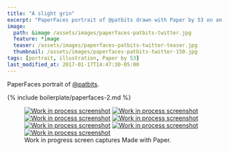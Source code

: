 ```yaml
---
title: "A slight grin"
excerpt: "PaperFaces portrait of @patbits drawn with Paper by 53 on an iPad."
image: 
  path: &image /assets/images/paperfaces-patbits-twitter.jpg 
  feature: *image
  teaser: /assets/images/paperfaces-patbits-twitter-teaser.jpg
  thumbnail: /assets/images/paperfaces-patbits-twitter-150.jpg
tags: [portrait, illustration, Paper by 53]
last_modified_at: 2017-01-17T14:47:30-05:00
---
```


PaperFaces portrait of [@patbits](http://twitter.com/patbits).

{% include boilerplate/paperfaces-2.md %}

<figure class="third">
  <a href="{{ site.url }}/assets/images/paperfaces-patbits-process-1-lg.jpg"><img src="{{ site.url }}/assets/images/paperfaces-patbits-process-1-600.jpg" alt="Work in process screenshot"></a>
  <a href="{{ site.url }}/assets/images/paperfaces-patbits-process-2-lg.jpg"><img src="{{ site.url }}/assets/images/paperfaces-patbits-process-2-600.jpg" alt="Work in process screenshot"></a>
  <a href="{{ site.url }}/assets/images/paperfaces-patbits-process-3-lg.jpg"><img src="{{ site.url }}/assets/images/paperfaces-patbits-process-3-600.jpg" alt="Work in process screenshot"></a>
  <a href="{{ site.url }}/assets/images/paperfaces-patbits-process-4-lg.jpg"><img src="{{ site.url }}/assets/images/paperfaces-patbits-process-4-600.jpg" alt="Work in process screenshot"></a>
  <a href="{{ site.url }}/assets/images/paperfaces-patbits-process-5-lg.jpg"><img src="{{ site.url }}/assets/images/paperfaces-patbits-process-5-600.jpg" alt="Work in process screenshot"></a>
  <a href="{{ site.url }}/assets/images/paperfaces-patbits-process-6-lg.jpg"><img src="{{ site.url }}/assets/images/paperfaces-patbits-process-6-600.jpg" alt="Work in process screenshot"></a>
  <a href="{{ site.url }}/assets/images/paperfaces-patbits-process-7-lg.jpg"><img src="{{ site.url }}/assets/images/paperfaces-patbits-process-7-600.jpg" alt="Work in process screenshot"></a>
  <figcaption>Work in progress screen captures Made with Paper.</figcaption>
</figure>
